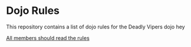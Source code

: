 Dojo Rules
==========

This repository contains a list of dojo rules for the Deadly Vipers dojo
hey

[All members should read the rules](https://github.com/deadlyvipers)

